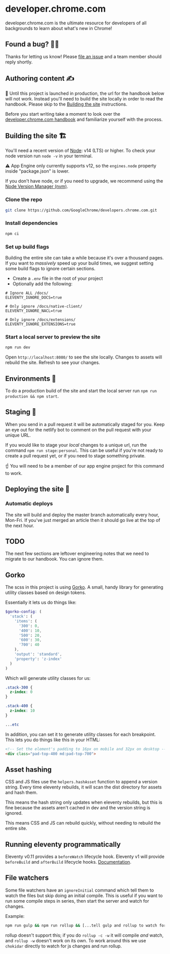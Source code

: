 # developer.chrome.com

developer.chrome.com is the ultimate resource for developers of all backgrounds
to learn about what's new in Chrome!

## Found a bug? 👷‍♀️

Thanks for letting us know! Please [file an issue](https://github.com/GoogleChrome/developers.chrome.com/issues/new?assignees=&labels=bug&template=bug_report.md&title=) and a team member should reply shortly.

## Authoring content ✍️

🚨 Until this project is launched in production, the url for the handbook below
will not work. Instead you'll need to build the site locally in order to read
the handbook. Please skip to the [Building the site](https://github.com/GoogleChrome/developers.chrome.com#building-the-site-) instructions.

Before you start writing take a moment to look over the
[developer.chrome.com handbook](https://developer.chrome.com/docs/handbook) and
familiarize yourself with the process.

## Building the site 🏗

You'll need a recent version of [Node](https://nodejs.org/): v14 (LTS) or higher.
To check your node version run `node -v` in your terminal.

⚠️ App Engine only currently supports v12, so the `engines.node` property inside "package.json" is lower.

If you don't have node, or if you need to upgrade, we recommend using the [Node
Version Manager (nvm)](https://github.com/nvm-sh/nvm).

### Clone the repo

```bash
git clone https://github.com/GoogleChrome/developers.chrome.com.git
```

### Install dependencies

```bash
npm ci
```

### Set up build flags

Building the entire site can take a while because it's over a thousand pages.
If you want to _massively_ speed up your build times, we suggest setting some
build flags to ignore certain sections.

- Create a `.env` file in the root of your project
- Optionally add the following:

```
# Ignore ALL /docs/
ELEVENTY_IGNORE_DOCS=true

# Only ignore /docs/native-client/
ELEVENTY_IGNORE_NACL=true

# Only ignore /docs/extensions/
ELEVENTY_IGNORE_EXTENSIONS=true
```

### Start a local server to preview the site

```bash
npm run dev
```

Open `http://localhost:8080/` to see the site locally. Changes to assets will
rebuild the site. Refresh to see your changes.

## Environments 🌳

To do a production build of the site and start the local server 
run `npm run production && npm start`.

## Staging 🕺

When you send in a pull request it will be automatically staged for you. Keep an
eye out for the netlify bot to comment on the pull request with your unique URL.

If you would like to stage your _local_ changes to a unique url, run the command
`npm run stage:personal`. This can be useful if you're not ready to create a
pull request yet, or if you need to stage something private.

☝️ You will need to be a member of our app engine project for this command to
work.

## Deploying the site 🚀

### Automatic deploys

The site will build and deploy the master branch automatically every hour,
Mon-Fri. If you've just merged an article then it should go live at the top
of the next hour.

## TODO

The next few sections are leftover engineering notes that we need to migrate
to our handbook. You can ignore them.

## Gorko
The scss in this project is using
[Gorko](https://github.com/hankchizljaw/gorko). A small, handy library for
generating utility classes based on design tokens.

Essentially it lets us do things like:

```scss
$gorko-config: (
  'stack': (
    'items': (
      '300': 0,
      '400': 10,
      '500': 20,
      '600': 30,
      '700': 40
    ),
    'output': 'standard',
    'property': 'z-index'
  )
)
```

Which will generate utility classes for us:

```css
.stack-300 {
  z-index: 0
}

.stack-400 {
  z-index: 10
}

...etc
```

In addition, you can set it to generate utility classes for each breakpoint.
This lets you do things like this in your HTML:

```html
<!-- Set the element's padding to 16px on mobile and 32px on desktop -->
<div class="pad-top-400 md:pad-top-700">
```

## Asset hashing
CSS and JS files use the `helpers.hashAsset` function to append a version string.
Every time eleventy rebuilds, it will scan the dist directory for assets and
hash them.

This means the hash string only updates when eleventy rebuilds, but this is
fine because the assets aren't cached in dev and the version string is ignored.

This means CSS and JS can rebuild quickly, without needing to rebuild the
entire site.

## Running eleventy programmatically
Eleventy v0.11 provides a `beforeWatch` lifecycle hook. Eleventy v1 will provide
`beforeBuild` and `afterBuild` lifecycle hooks. [Documentation](https://github.com/11ty/11ty-website/pull/562).

## File watchers
Some file watchers have an `ignoreInitial` command which tell them to watch
the files but skip doing an initial compile. This is useful if you want to
run some compile steps in series, then start the server and watch for changes.

Example:

```bash
npm run gulp && npm run rollup && [...tell gulp and rollup to watch for changes]
```

rollup doesn't support this; if you do `rollup -c -w` it will compile *and*
watch, and `rollup -w` doesn't work on its own. To work around this we use
`chokidar` directly to watch for js changes and run rollup.
